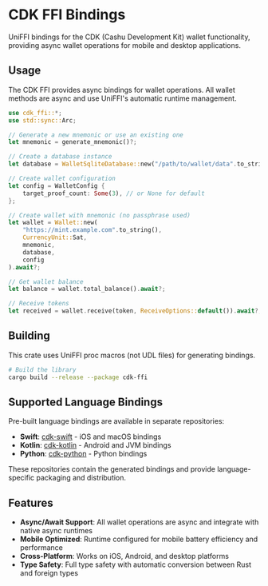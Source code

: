 # CDK FFI Bindings

UniFFI bindings for the CDK (Cashu Development Kit) wallet functionality, providing async wallet operations for mobile and desktop applications.

## Usage

The CDK FFI provides async bindings for wallet operations. All wallet methods are async and use UniFFI's automatic runtime management.

```rust
use cdk_ffi::*;
use std::sync::Arc;

// Generate a new mnemonic or use an existing one
let mnemonic = generate_mnemonic()?;

// Create a database instance
let database = WalletSqliteDatabase::new("/path/to/wallet/data".to_string()).await?;

// Create wallet configuration
let config = WalletConfig {
    target_proof_count: Some(3), // or None for default
};

// Create wallet with mnemonic (no passphrase used)
let wallet = Wallet::new(
    "https://mint.example.com".to_string(),
    CurrencyUnit::Sat,
    mnemonic,
    database,
    config
).await?;

// Get wallet balance
let balance = wallet.total_balance().await?;

// Receive tokens
let received = wallet.receive(token, ReceiveOptions::default()).await?;
```

## Building

This crate uses UniFFI proc macros (not UDL files) for generating bindings.

```bash
# Build the library
cargo build --release --package cdk-ffi
```

## Supported Language Bindings

Pre-built language bindings are available in separate repositories:

- **Swift**: [cdk-swift](https://github.com/cashubtc/cdk-swift) - iOS and macOS bindings
- **Kotlin**: [cdk-kotlin](https://github.com/cashubtc/cdk-kotlin) - Android and JVM bindings  
- **Python**: [cdk-python](https://github.com/cashubtc/cdk-python) - Python bindings

These repositories contain the generated bindings and provide language-specific packaging and distribution.

## Features

- **Async/Await Support**: All wallet operations are async and integrate with native async runtimes
- **Mobile Optimized**: Runtime configured for mobile battery efficiency and performance
- **Cross-Platform**: Works on iOS, Android, and desktop platforms
- **Type Safety**: Full type safety with automatic conversion between Rust and foreign types

